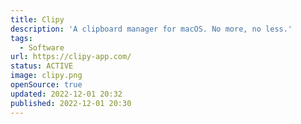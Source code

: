 ```yaml
---
title: Clipy
description: 'A clipboard manager for macOS. No more, no less.'
tags:
  - Software
url: https://clipy-app.com/
status: ACTIVE
image: clipy.png
openSource: true
updated: 2022-12-01 20:32
published: 2022-12-01 20:30
---
```

